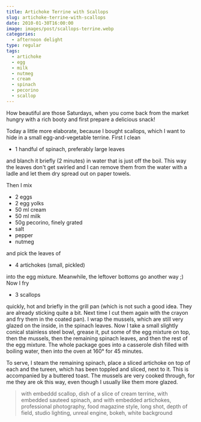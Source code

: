 ```yaml
---
title: Artichoke Terrine with Scallops
slug: artichoke-terrine-with-scallops
date: 2010-01-30T16:00:00
image: images/post/scallops-terrine.webp
categories: 
  - afternoon delight
type: regular
tags: 
  - artichoke
  - egg
  - milk
  - nutmeg
  - cream
  - spinach
  - pecorino
  - scallop
---
```


How beautiful are those Saturdays, when you come back from the market hungry with a rich booty and first prepare a delicious snack!

Today a little more elaborate, because I bought scallops, which I want to hide in a small egg-and-vegetable terrine. First I clean

* 1 handful of spinach, preferably large leaves

and blanch it briefly (2 minutes) in water that is just off the boil. This way the leaves don't get swirled and I can remove them from the water with a ladle and let them dry spread out on paper towels.

Then I mix

* 2 eggs 
* 2 egg yolks 
* 50 ml cream 
* 50 ml milk 
* 50g pecorino, finely grated 
* salt 
* pepper 
* nutmeg

and pick the leaves of

* 4 artichokes (small, pickled)

into the egg mixture. Meanwhile, the leftover bottoms go another way ;) Now I fry

* 3 scallops

quickly, hot and briefly in the grill pan (which is not such a good idea. They are already sticking quite a bit. Next time I cut them again with the crayon and fry them in the coated pan). I wrap the mussels, which are still very glazed on the inside, in the spinach leaves. Now I take a small slightly conical stainless steel bowl, grease it, put some of the egg mixture on top, then the mussels, then the remaining spinach leaves, and then the rest of the egg mixture. The whole package goes into a casserole dish filled with boiling water, then into the oven at 160° for 45 minutes.

To serve, I steam the remaining spinach, place a sliced artichoke on top of each and the tureen, which has been toppled and sliced, next to it. This is accompanied by a buttered toast. The mussels are very cooked through, for me they are ok this way, even though I usually like them more glazed.

> with embeddd scallop, dish of a slice of cream terrine, with embedded sauteed spinach, and with embedded artichokes, professional photography, food magazine style, long shot, depth of field, studio lighting, unreal engine, bokeh, white background